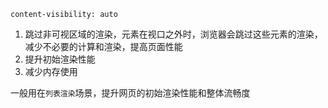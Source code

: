 
`content-visibility: auto`

1. 跳过非可视区域的渲染，元素在视口之外时，浏览器会跳过这些元素的渲染，减少不必要的计算和渲染，提高页面性能
2. 提升初始渲染性能
3. 减少内存使用

一般用在`列表渲染`场景，提升网页的初始渲染性能和整体流畅度



